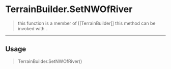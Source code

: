 # TerrainBuilder.SetNWOfRiver
> this function is a member of [[TerrainBuilder]]
> this method can be invoked with `.`
-----
## Usage
> TerrainBuilder.SetNWOfRiver()
